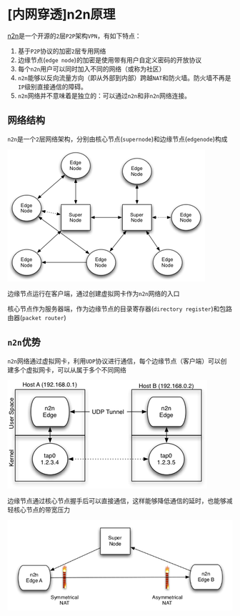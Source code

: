 
# [内网穿透]n2n原理

[n2n](https://www.ntop.org/products/n2n/#)是一个开源的`2`层`P2P`架构`VPN`，有如下特点：

1. 基于`P2P`协议的加密`2`层专用网络
2. 边缘节点(`edge node`)的加密是使用带有用户自定义密码的开放协议
3. 每个`n2n`用户可以同时加入不同的网络（或称为社区）
4. `n2n`能够以反向流量方向（即从外部到内部）跨越`NAT`和防火墙。防火墙不再是`IP`级别直接通信的障碍。
5. `n2n`网络并不意味着是独立的：可以通过`n2n`和非`n2n`网络连接。

## 网络结构

`n2n`是一个`2`层网络架构，分别由核心节点(`supernode`)和边缘节点(`edgenode`)构成

![](./imgs/n2n_network.png)

边缘节点运行在客户端，通过创建虚拟网卡作为`n2n`网络的入口

核心节点作为服务器端，作为边缘节点的目录寄存器(`directory register`)和包路由器(`packet router`)

## `n2n`优势

`n2n`网络通过虚拟网卡，利用`UDP`协议进行通信，每个边缘节点（客户端）可以创建多个虚拟网卡，可以从属于多个不同网络

![](./imgs/n2n_com.png)

边缘节点通过核心节点握手后可以直接通信，这样能够降低通信的延时，也能够减轻核心节点的带宽压力

![](./imgs/n2n_nat.png)

